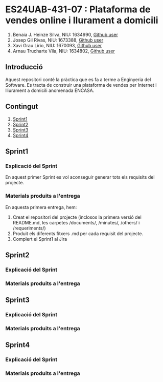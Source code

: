# ES24UAB-431-07 : Plataforma de vendes online i llurament a domicili
1. Benaia J. Heinze Silva, NIU: 1634990, [Github user](https://github.com/BenaiaHeinze)
2. Josep Gil Rivas, NIU: 1673388, [Github user](https://github.com/NIU1673388)
3. Xavi Grau Lirio, NIU: 1670093, [Github user](https://github.com/Xavi1670093)
4. Arnau Trucharte Vila, NIU: 1634802, [Github user](https://github.com/arnbie)

## Introducció
Aquest repositori conté la pràctica que es fa a terme a Enginyeria del Software. Es tracta de construir una plataforma de vendes per Internet i lliurament a domicili anomenada ENCASA.

## Contingut
1. [Sprint1](#Sprint1)
2. [Sprint2](#Sprint2)
3. [Sprint3](#Sprint3)
4. [Sprint4](#Sprint4)

## Sprint1
### Explicació del Sprint
En aquest primer Sprint es vol aconseguir generar tots els requisits del projecte.

### Materials produits a l'entrega
En aquesta primera entrega, hem:
1. Creat el repositori del projecte (inclosos la primera versió del README.md, les carpetes /documents/, /minutes/, /others/ i /requeriments/)
2.  Produit els diferents fitxers .md per cada requisit del projecte.
3.  Complert el Sprint1 al Jira

## Sprint2
### Explicació del Sprint

### Materials produits a l'entrega

## Sprint3
### Explicació del Sprint

### Materials produits a l'entrega

## Sprint4
### Explicació del Sprint

### Materials produits a l'entrega
